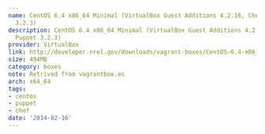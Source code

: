 ```yaml
---
name: CentOS 6.4 x86_64 Minimal (VirtualBox Guest Additions 4.2.16, Chef 11.6.0, Puppet
  3.2.3)
description: CentOS 6.4 x86_64 Minimal (VirtualBox Guest Additions 4.2.16, Chef 11.6.0,
  Puppet 3.2.3)
provider: VirtualBox
link: http://developer.nrel.gov/downloads/vagrant-boxes/CentOS-6.4-x86_64-v20130731.box
size: 494MB
category: boxes
note: Retrived from vagrantbox.es
arch: x64_64
tags:
- centos
- puppet
- chef
date: '2014-02-16'
---
```


